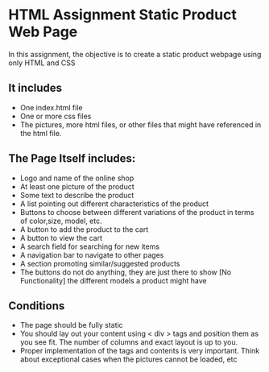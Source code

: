 # HTML Assignment Static Product Web Page

In this assignment, the objective is to create a static product webpage using only HTML and CSS

## It includes
 - One index.html file
 - One or more css files
 - The pictures, more html files, or other files that might have referenced in the html file.

## The Page Itself includes:
 - Logo and name of the online shop
 - At least one picture of the product
 - Some text to describe the product
 - A list pointing out different characteristics of the product
 - Buttons to choose between different variations of the product in terms of color,size, model, etc.
 - A button to add the product to the cart
 - A button to view the cart
 - A search field for searching for new items
 - A navigation bar to navigate to other pages
 - A section promoting similar/suggested products
 - The buttons do not do anything, they are just there to show [No Functionality] the different models a product might
have

## Conditions
  - The page should be fully static
  - You should lay out your content using < div > tags and position them as you see fit. The number of columns and exact layout is up to you.
  - Proper implementation of the tags and contents is very important. Think about exceptional cases when the pictures cannot be loaded, etc
